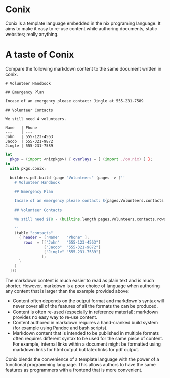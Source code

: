 # Conix

Conix is a template language embedded in the nix programing language. It aims
to make it easy to re-use content while authoring documents, static websites;
really anything.

# A taste of Conix

Compare the following markdown content to the same document written in conix.

```
# Volunteer Handbook

## Emergency Plan

Incase of an emergency please contact: Jingle at 555-231-7589 

## Volunteer Contacts 

We still need 4 volunteers. 

Name   | Phone
---    | ---
John   | 555-123-4563
Jacob  | 555-321-9872
Jingle | 555-231-7589
```

```nix
let
  pkgs = (import <nixpkgs>) { overlays = [ (import ./co.nix) ] };
in
  with pkgs.conix;

  builders.pdf.build (page "Volunteers" (pages -> [''
    # Volunteer Handbook

    ## Emergency Plan

    Incase of an emergency please contact: ${pages.Volunteers.contacts.jingle.Name} at ${pages.Volunteers.contacts.jingle.Phone}

    ## Volunteer Contacts 

    We still need ${8 - (builtins.length pages.Volunteers.contacts.rows)} volunteers. 

    ''
    (table "contacts" 
      { header = ["Name"   "Phone" ];
        rows  = [["John"   "555-123-4563"]
                 ["Jacob"  "555-321-9872"]
                 ["Jingle" "555-231-7589"]
                ];
      }
    )
  ]))
```

<!-- TODO: is it best to have a list of reasons why markdown fails? -->

The markdown content is much easier to read as plain text and is much shorter.
However, markdown is a poor choice of language when authoring any content that
is larger than the example provided above:

  * Content often depends on the output format and markdown's syntax will never
    cover all of the features of all the formats the can be produced.
  * Content is often re-used (especially in reference material); markdown
    provides no easy way to re-use content. 
  * Content authored in markdown requires a hand-cranked build system (for
    example using Pandoc and bash scripts).
  * Markdown content that is intended to be published in multiple formats often
    requires different syntax to be used for the same piece of content. For
    example, internal links within a document might be formatted using markdown
    links for html output but latex links for pdf output. 

Conix blends the convenience of a template language with the power of a
functional programming language. This allows authors to have the same features
as programmers with a frontend that is more convenient.

